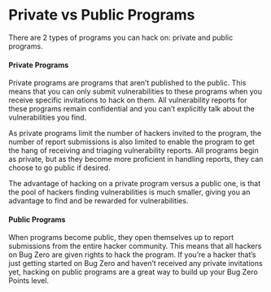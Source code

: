# Private vs Public Programs

There are 2 types of programs you can hack on: private and public programs.

#### Private Programs <a href="#private-programs" id="private-programs"></a>

Private programs are programs that aren’t published to the public. This means that you can only submit vulnerabilities to these programs when you receive specific invitations to hack on them. All vulnerability reports for these programs remain confidential and you can’t explicitly talk about the vulnerabilities you find.

As private programs limit the number of hackers invited to the program, the number of report submissions is also limited to enable the program to get the hang of receiving and triaging vulnerability reports. All programs begin as private, but as they become more proficient in handling reports, they can choose to go public if desired.

The advantage of hacking on a private program versus a public one, is that the pool of hackers finding vulnerabilities is much smaller, giving you an advantage to find and be rewarded for vulnerabilities.

#### Public Programs <a href="#public-programs" id="public-programs"></a>

When programs become public, they open themselves up to report submissions from the entire hacker community. This means that all hackers on Bug Zero are given rights to hack the program. If you’re a hacker that’s just getting started on Bug Zero and haven’t received any private invitations yet, hacking on public programs are a great way to build up your Bug Zero Points level.
